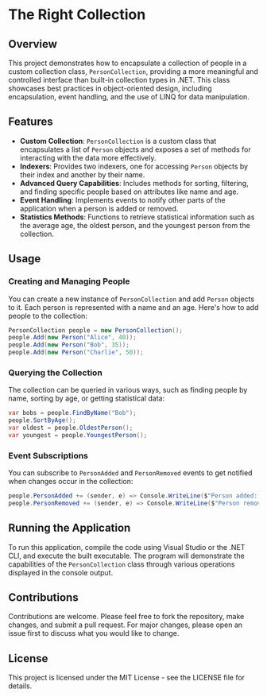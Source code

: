 # The Right Collection

## Overview
This project demonstrates how to encapsulate a collection of people in a custom collection class, `PersonCollection`, providing a more meaningful and controlled interface than built-in collection types in .NET. This class showcases best practices in object-oriented design, including encapsulation, event handling, and the use of LINQ for data manipulation.

## Features

- **Custom Collection**: `PersonCollection` is a custom class that encapsulates a list of `Person` objects and exposes a set of methods for interacting with the data more effectively.
- **Indexers**: Provides two indexers, one for accessing `Person` objects by their index and another by their name.
- **Advanced Query Capabilities**: Includes methods for sorting, filtering, and finding specific people based on attributes like name and age.
- **Event Handling**: Implements events to notify other parts of the application when a person is added or removed.
- **Statistics Methods**: Functions to retrieve statistical information such as the average age, the oldest person, and the youngest person from the collection.

## Usage

### Creating and Managing People

You can create a new instance of `PersonCollection` and add `Person` objects to it. Each person is represented with a name and an age. Here's how to add people to the collection:

```csharp
PersonCollection people = new PersonCollection();
people.Add(new Person("Alice", 40));
people.Add(new Person("Bob", 35));
people.Add(new Person("Charlie", 50));
```

### Querying the Collection

The collection can be queried in various ways, such as finding people by name, sorting by age, or getting statistical data:

```csharp
var bobs = people.FindByName("Bob");
people.SortByAge();
var oldest = people.OldestPerson();
var youngest = people.YoungestPerson();
```

### Event Subscriptions

You can subscribe to `PersonAdded` and `PersonRemoved` events to get notified when changes occur in the collection:

```csharp
people.PersonAdded += (sender, e) => Console.WriteLine($"Person added: {e.Person.Name}");
people.PersonRemoved += (sender, e) => Console.WriteLine($"Person removed: {e.Person.Name}");
```

## Running the Application

To run this application, compile the code using Visual Studio or the .NET CLI, and execute the built executable. The program will demonstrate the capabilities of the `PersonCollection` class through various operations displayed in the console output.

## Contributions

Contributions are welcome. Please feel free to fork the repository, make changes, and submit a pull request. For major changes, please open an issue first to discuss what you would like to change.

## License

This project is licensed under the MIT License - see the LICENSE file for details.
